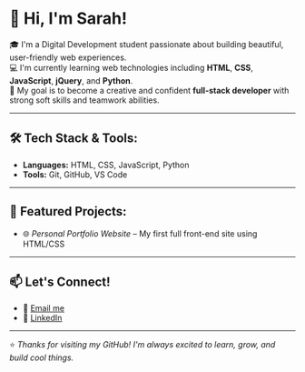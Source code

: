 

<!--
**SARAH-SA-KURA/SARAH-SA-KURA** is a ✨ _special_ ✨ repository because its `README.md` (this file) appears on your GitHub profile.

Here are some ideas to get you started:

- 🔭 I’m currently working on ...
- 🌱 I’m currently learning ...
- 👯 I’m looking to collaborate on ...
- 🤔 I’m looking for help with ...
- 💬 Ask me about ...
- 📫 How to reach me: ...
- 😄 Pronouns: ...
- ⚡ Fun fact: ...
-->

# 👋 Hi, I'm Sarah!

🎓 I'm a Digital Development student passionate about building beautiful, user-friendly web experiences.  
💻 I'm currently learning web technologies including **HTML**, **CSS**, **JavaScript**, **jQuery**, and **Python**.  
🚀 My goal is to become a creative and confident **full-stack developer** with strong soft skills and teamwork abilities.

---

## 🛠️ Tech Stack & Tools:
- **Languages:** HTML, CSS, JavaScript, Python  
- **Tools:** Git, GitHub, VS Code  


---

## 📌 Featured Projects:

- 🌐 *Personal Portfolio Website* – My first full front-end site using HTML/CSS

---

## 📫 Let's Connect!

- 📧 [Email me](mailto:abdelwahidsara@gmail.com)  
- 💼 [LinkedIn](https://www.linkedin.com/in/sara-abdel-937a50278)

---

⭐ *Thanks for visiting my GitHub! I'm always excited to learn, grow, and build cool things.*  


